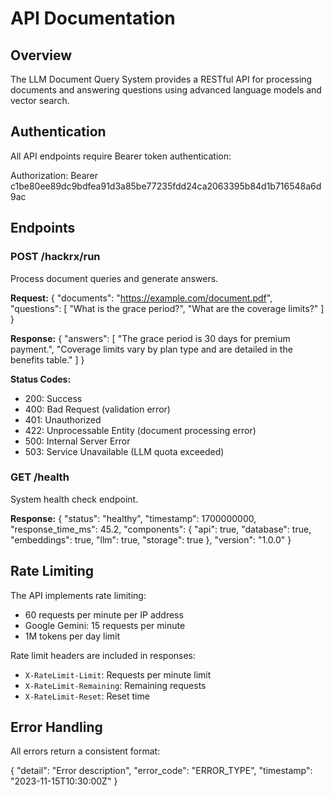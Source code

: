 # API Documentation

## Overview

The LLM Document Query System provides a RESTful API for processing documents and answering questions using advanced language models and vector search.

## Authentication

All API endpoints require Bearer token authentication:

Authorization: Bearer c1be80ee89dc9bdfea91d3a85be77235fdd24ca2063395b84d1b716548a6d9ac

## Endpoints

### POST /hackrx/run

Process document queries and generate answers.

**Request:**
{
"documents": "https://example.com/document.pdf",
"questions": [
"What is the grace period?",
"What are the coverage limits?"
]
}

**Response:**
{
"answers": [
"The grace period is 30 days for premium payment.",
"Coverage limits vary by plan type and are detailed in the benefits table."
]
}

**Status Codes:**
- 200: Success
- 400: Bad Request (validation error)
- 401: Unauthorized
- 422: Unprocessable Entity (document processing error)
- 500: Internal Server Error
- 503: Service Unavailable (LLM quota exceeded)

### GET /health

System health check endpoint.

**Response:**
{
"status": "healthy",
"timestamp": 1700000000,
"response_time_ms": 45.2,
"components": {
"api": true,
"database": true,
"embeddings": true,
"llm": true,
"storage": true
},
"version": "1.0.0"
}

## Rate Limiting

The API implements rate limiting:
- 60 requests per minute per IP address
- Google Gemini: 15 requests per minute
- 1M tokens per day limit

Rate limit headers are included in responses:
- `X-RateLimit-Limit`: Requests per minute limit
- `X-RateLimit-Remaining`: Remaining requests
- `X-RateLimit-Reset`: Reset time

## Error Handling

All errors return a consistent format:

{
"detail": "Error description",
"error_code": "ERROR_TYPE",
"timestamp": "2023-11-15T10:30:00Z"
}

